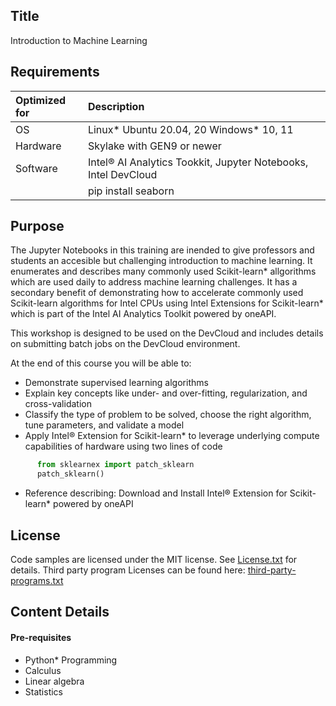 ## Title
 Introduction to Machine Learning
  
## Requirements
| Optimized for                     | Description
|:---                               |:---
| OS                                | Linux* Ubuntu 20.04, 20 Windows* 10, 11
| Hardware                          | Skylake with GEN9 or newer
| Software                          | Intel&reg; AI Analytics Tookkit, Jupyter Notebooks, Intel DevCloud
|                                   | pip install seaborn
  
## Purpose
The Jupyter Notebooks in this training are inended to give professors and students an accesible but challenging introduction to machine learning.  It enumerates and describes many commonly used Scikit-learn* allgorithms which are used  daily to address machine learning challenges.  It has a secondary benefit of demonstrating how to accelerate commonly used Scikit-learn algorithms for Intel CPUs using Intel Extensions for Scikit-learn* which is part of the Intel AI Analytics Toolkit powered by oneAPI.

This workshop is designed to be used on the DevCloud and includes details on submitting batch jobs on the DevCloud environment.

At the end of this course you will be able to:

- Demonstrate supervised learning algorithms
- Explain key concepts like under- and over-fitting, regularization, and cross-validation
- Classify the type of problem to be solved, choose the right algorithm, tune parameters, and validate a model
- Apply Intel® Extension for Scikit-learn* to leverage underlying compute capabilities of hardware using two lines of code
``` python
      from sklearnex import patch_sklearn
      patch_sklearn()
```
- Reference describing: Download and Install Intel® Extension for Scikit-learn* powered by oneAPI



## License  
Code samples 
are licensed under the MIT license. See [License.txt](https://github.com/oneapi-src/oneAPI-samples/blob/master/License.txt) for details.
Third party program Licenses can be found here: [third-party-programs.txt](https://github.com/oneapi-src/oneAPI-samples/blob/master/third-party-programs.txt)

## Content Details

#### Pre-requisites

- Python* Programming
- Calculus
- Linear algebra
- Statistics


